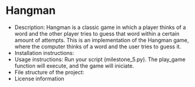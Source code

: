 # Hangman
- Description: Hangman is a classic game in which a player thinks of a word and the other player tries to guess that word within a certain amount of attempts. This is an implementation of the Hangman game, where the computer thinks of a word and the user tries to guess it.
- Installation instructions: 
- Usage instructions: Run your script (milestone_5.py). The play_game function will execute, and the game will iniciate.
- File structure of the project: 
- License information
